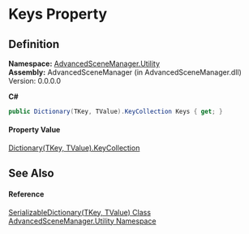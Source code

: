 # Keys Property




## Definition
**Namespace:** <a href="N_AdvancedSceneManager_Utility">AdvancedSceneManager.Utility</a>  
**Assembly:** AdvancedSceneManager (in AdvancedSceneManager.dll) Version: 0.0.0.0

**C#**
``` C#
public Dictionary(TKey, TValue).KeyCollection Keys { get; }
```



#### Property Value
<a href="https://learn.microsoft.com/dotnet/api/system.collections.generic.dictionary-2.keycollection" target="_blank" rel="noopener noreferrer">Dictionary(TKey, TValue).KeyCollection</a>

## See Also


#### Reference
<a href="T_AdvancedSceneManager_Utility_SerializableDictionary_2">SerializableDictionary(TKey, TValue) Class</a>  
<a href="N_AdvancedSceneManager_Utility">AdvancedSceneManager.Utility Namespace</a>  
